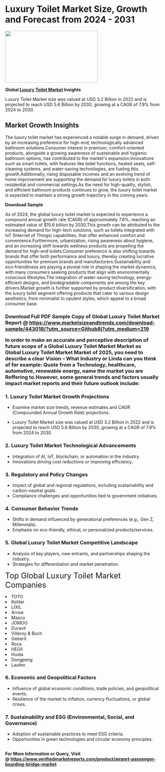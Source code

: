 <H1>Luxury Toilet Market Size, Growth and Forecast from 2024 - 2031</H1><img class="aligncenter size-medium wp-image-584254" src="https://thirdeyenews.in/wp-content/uploads/2024/09/Global-Market-Research-300x168.jpeg" alt="" width="300" height="168" /><p><strong>Global&nbsp;<a href="https://www.marketsizeandtrends.com/download-sample/443018/?utm_source=Github8j?utm_medium=219">Luxury Toilet Market</a> Insights</strong></p><p>Luxury Toilet Market size was valued at USD 3.2 Billion in 2022 and is projected to reach USD 5.6 Billion by 2030, growing at a CAGR of 7.9% from 2024 to 2030.</p><p><h2>Market Growth Insights</h2> <p>The luxury toilet market has experienced a notable surge in demand, driven by an increasing preference for high-end, technologically advanced bathroom solutions.Consumer interest in premium, comfort-oriented products, alongside a growing awareness of sustainable and hygienic bathroom options, has contributed to the market's expansion.Innovations such as smart toilets, with features like bidet functions, heated seats, self-cleaning systems, and water-saving technologies, are fueling this growth.Additionally, rising disposable incomes and an evolving trend of home improvement are supporting the demand for luxury toilets in both residential and commercial settings.As the need for high-quality, stylish, and efficient bathroom products continues to grow, the luxury toilet market is expected to maintain a strong growth trajectory in the coming years.</p> <p><strong>Download Sample</strong></p> <p>As of 2024, the global luxury toilet market is expected to experience a compound annual growth rate (CAGR) of approximately 7.8%, reaching an estimated value of $15.6 billion by 2030.This growth can be attributed to the increasing demand for high-tech solutions, such as toilets integrated with IoT (Internet of Things) capabilities, that offer enhanced comfort and convenience.Furthermore, urbanization, rising awareness about hygiene, and an increasing shift towards wellness products are propelling the demand for high-end toilets.Consumer preference is also shifting towards brands that offer both performance and luxury, thereby creating lucrative opportunities for premium brands and manufacturers.Sustainability and eco-friendliness are playing a pivotal role in shaping the market dynamics, with many consumers seeking products that align with environmentally conscious lifestyles.The integration of water-saving technology, energy-efficient designs, and biodegradable components are among the key drivers.Market growth is further supported by product diversification, with the luxury toilet segment offering products that cater to various design aesthetics, from minimalist to opulent styles, which appeal to a broad consumer base.<h3></p><p><span class=""><strong>Download Full PDF Sample Copy of Global Luxury Toilet Market Report</strong> @ <a href="https://www.marketsizeandtrends.com/download-sample/443018/?utm_source=Github8j?utm_medium=219" target="_blank">https://www.marketsizeandtrends.com/download-sample/443018/?utm_source=Github8j?utm_medium=219</a></span></p><p>In order to make an accurate and perceptive description of future scope of a Global&nbsp;Luxury Toilet Market Market as Global&nbsp;Luxury Toilet Market Market of 2025, you need to describe a clear Vision &ndash; What Industry or Linda can you think of for example: Quote from a Technology, healthcare, automotive, renewable energy, name the market you are Reffering to.However, some general trends and factors usually impact market reports and their future outlook include:</p><h3>1.&nbsp;<strong>Luxury Toilet Market Growth Projections</strong></h3><ul><li>Examine market size trends, revenue estimates and CAGR (Compounded Annual Growth Rate) projections.</li><li><p>Luxury Toilet Market size was valued at USD 3.2 Billion in 2022 and is projected to reach USD 5.6 Billion by 2030, growing at a CAGR of 7.9% from 2024 to 2030.</p></li></ul><h3>2.&nbsp;<strong>Luxury Toilet Market Technological Advancements</strong></h3><ul><li>Integration of AI, IoT, blockchain, or automation in the industry.</li><li>Innovations driving cost reductions or improving efficiency.</li></ul><h3>3.&nbsp;<strong>Regulatory and Policy Changes</strong></h3><ul><li>Impact of global and regional regulations, including sustainability and carbon-neutral goals.</li><li>Compliance challenges and opportunities tied to government initiatives.</li></ul><h3>4.&nbsp;<strong>Consumer Behavior Trends</strong></h3><ul><li>Shifts in demand influenced by generational preferences (e.g., Gen Z, Millennials).</li><li>Emphasis on eco-friendly, ethical, or personalized products/services.</li></ul><h3>5.&nbsp;<strong>Global Luxury Toilet Market Competitive Landscape</strong></h3><ul><li>Analysis of key players, new entrants, and partnerships shaping the industry.</li><li>Strategies for differentiation and market penetration.</li></ul><p data-pm-slice="1 1 []"><span style="color: inherit; font-family: inherit; font-size: 25px;">Top Global Luxury Toilet Market Companies</span></p><div class="" data-test-id=""><p><li>TOTO</li><li> Kohler</li><li> LIXIL</li><li> Arrow</li><li> Masco</li><li> JOMOO</li><li> Duravit</li><li> Villeroy & Boch</li><li> Geberit</li><li> Roca</li><li> HEGII</li><li> Huida</li><li> Dongpeng</li><li> Laufen</li></p></div><h3>6.&nbsp;<strong>Economic and Geopolitical Factors</strong></h3><ul><li>Influence of global economic conditions, trade policies, and geopolitical events.</li><li>Resilience of the market to inflation, currency fluctuations, or global crises.</li></ul><h3>7.&nbsp;<strong>Sustainability and ESG (Environmental, Social, and Governance)</strong></h3><ul><li>Adoption of sustainable practices to meet ESG criteria.</li><li>Opportunities in green technologies and circular economy principles.</li></ul><h2><strong style="font-size: 14px;">For More Information or Query, Visit @&nbsp;</strong><a style="background-color: #ffffff; font-size: 14px;" href="https://www.marketsizeandtrends.com/report/luxury-toilet-market/" target="_blank">https://www.verifiedmarketreports.com/product/airport-passenger-boarding-bridge-market</a></h2>